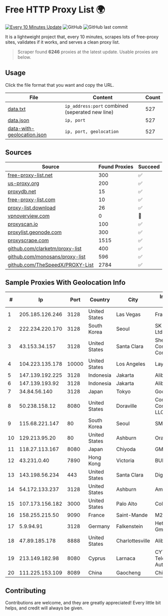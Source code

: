 
# Free HTTP Proxy List 🌍

[![Every 10 Minutes Update](https://github.com/mertguvencli/http-proxy-list/actions/workflows/main.yml/badge.svg?branch=main)](https://github.com/mertguvencli/http-proxy-list/actions/workflows/main.yml)
![GitHub](https://img.shields.io/github/license/mertguvencli/http-proxy-list)
![GitHub last commit](https://img.shields.io/github/last-commit/mertguvencli/http-proxy-list)

It is a lightweight project that, every 10 minutes, scrapes lots of free-proxy sites, validates if it works, and serves a clean proxy list.


> Scraper found **6246** proxies at the latest update. Usable proxies are below.

## Usage

Click the file format that you want and copy the URL.


|File|Content|Count|
|----|-------|-----|
|[data.txt](https://raw.githubusercontent.com/mertguvencli/http-proxy-list/main/proxy-list/data.txt)|`ip_address:port` combined (seperated new line)|527|
|[data.json](https://raw.githubusercontent.com/mertguvencli/http-proxy-list/main/proxy-list/data.json)|`ip, port`|527|
|[data-with-geolocation.json](https://raw.githubusercontent.com/mertguvencli/http-proxy-list/main/proxy-list/data-with-geolocation.json)|`ip, port, geolocation`|527|

## Sources

|Source|Found Proxies|Succeed|
|------|-------------|-------|
|[free-proxy-list.net](https://free-proxy-list.net)|300|✅|
|[us-proxy.org](https://www.us-proxy.org)|200|✅|
|[proxydb.net](http://proxydb.net)|15|✅|
|[free-proxy-list.com](https://free-proxy-list.com/?page=&port=&type%5B%5D=http&type%5B%5D=https&up_time=0&search=Search)|10|✅|
|[proxy-list.download](https://www.proxy-list.download/HTTP)|26|✅|
|[vpnoverview.com](https://vpnoverview.com/privacy/anonymous-browsing/free-proxy-servers)|0|🚫|
|[proxyscan.io](https://www.proxyscan.io)|100|✅|
|[proxylist.geonode.com](https://proxylist.geonode.com/api/proxy-list?limit=300&page=1&sort_by=lastChecked&sort_type=desc&protocols=http,https)|300|✅|
|[proxyscrape.com](https://api.proxyscrape.com/v2/?request=displayproxies&protocol=http&timeout=10000&country=all&ssl=all&anonymity=all)|1515|✅|
|[github.com/clarketm/proxy-list](https://raw.githubusercontent.com/clarketm/proxy-list/master/proxy-list-raw.txt)|400|✅|
|[github.com/monosans/proxy-list](https://raw.githubusercontent.com/monosans/proxy-list/main/proxies/http.txt)|596|✅|
|[github.com/TheSpeedX/PROXY-List](https://raw.githubusercontent.com/TheSpeedX/PROXY-List/master/http.txt)|2784|✅|


## Sample Proxies With Geolocation Info

|#|Ip|Port|Country|City|Internet Service Provider|
|-|--|----|-------|----|-------------------------|
|1|205.185.126.246|3128|United States|Las Vegas|FranTech Solutions|
|2|222.234.220.170|3128|South Korea|Seoul|SK Broadband Co Ltd|
|3|43.153.34.157|3128|United States|Santa Clara|Shenzhen Tencent Computer Systems Company Limited|
|4|104.223.135.178|10000|United States|Los Angeles|LayerHost|
|5|147.139.192.225|3128|Indonesia|Jakarta|Alibaba.com LLC|
|6|147.139.193.92|3128|Indonesia|Jakarta|Alibaba.com LLC|
|7|34.84.56.140|3128|Japan|Tokyo|Google LLC|
|8|50.238.158.12|8080|United States|Doraville|Comcast Cable Communications, LLC|
|9|115.68.221.147|80|South Korea|Seoul|SMILESERV|
|10|129.213.95.20|80|United States|Ashburn|Oracle Corporation|
|11|118.27.113.167|8080|Japan|Chiyoda|GMO Internet, Inc.|
|12|43.231.0.40|7890|Hong Kong|Victoria|BUILDCLOUD|
|13|143.198.56.234|443|United States|Santa Clara|DigitalOcean, LLC|
|14|54.172.133.237|3128|United States|Ashburn|Amazon.com, Inc.|
|15|107.173.156.182|3000|United States|Palo Alto|ColoCrossing|
|16|158.255.215.50|9090|France|Saint-Mande|M247 Europe SRL|
|17|5.9.94.91|3128|Germany|Falkenstein|Hetzner Online GmbH|
|18|47.89.185.178|8888|United States|Charlottesville|Alibaba.com LLC|
|19|213.149.182.98|8080|Cyprus|Larnaca|CYTANET - Cyprus Telecommunications Authority|
|20|111.225.153.109|8089|China|Gaocheng|Chinanet|



## Contributing

Contributions are welcome, and they are greatly appreciated! Every
little bit helps, and credit will always be given.

